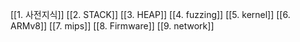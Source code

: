 [[1. 사전지식]]
[[2. STACK]]
[[3. HEAP]]
[[4. fuzzing]]
[[5. kernel]]
[[6. ARMv8]]
[[7. mips]]
[[8. Firmware]]
[[9. network]]
